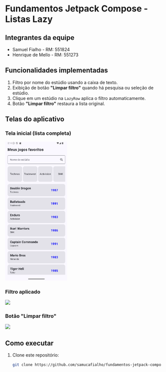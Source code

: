 # Fundamentos Jetpack Compose - Listas Lazy

## Integrantes da equipe
- Samuel Fialho - RM: 551824
- Henrique de Mello - RM: 551273

## Funcionalidades implementadas
1. Filtro por nome do estúdio usando a caixa de texto.
2. Exibição de botão **"Limpar filtro"** quando há pesquisa ou seleção de estúdio.
3. Clique em um estúdio na `LazyRow` aplica o filtro automaticamente.
4. Botão **"Limpar filtro"** restaura a lista original.

## Telas do aplicativo
### Tela inicial (lista completa)
<img src="app/src/main/java/samucafialho/com/github/fundamentos_jetpack_compose_listas_lazy/images/Primeira_tela_listas_jetpackcompose.png" width="200">

### Filtro aplicado
<img src="/src/main/java/samucafialho/com/github/fundamentos_jetpack_compose_listas_lazy/images/filtroaplicado.png" width="200">

### Botão "Limpar filtro"
<img src="/src/main/java/samucafialho/com/github/fundamentos_jetpack_compose_listas_lazy/images/videolimparfiltro-ezgif.com-video-to-gif-converter.gif" width="200">

## Como executar
1. Clone este repositório:
   ```bash
   git clone https://github.com/samucafialho/fundamentos-jetpack-compose-listas-lazy.git
